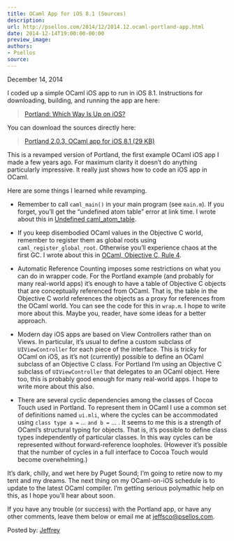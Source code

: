 ```yaml
---
title: OCaml App for iOS 8.1 (Sources)
description:
url: http://psellos.com/2014/12/2014.12.ocaml-portland-app.html
date: 2014-12-14T19:00:00-00:00
preview_image:
authors:
- Psellos
source:
---
```


<div class="date">December 14, 2014</div>

<p>I coded up a simple OCaml iOS app to run in iOS 8.1. Instructions for
downloading, building, and running the app are here:</p>

<blockquote>
  <p><a href="http://psellos.com/ocaml/example-app-portland.html">Portland: Which Way Is Up on iOS?</a></p>
</blockquote>

<p>You can download the sources directly here:</p>

<blockquote>
  <p><a href="http://psellos.com/pub/portland/portland-ios-2.0.3.tgz">Portland 2.0.3, OCaml app for iOS 8.1 (29 KB)</a></p>
</blockquote>

<p>This is a revamped version of Portland, the first example OCaml iOS app
I made a few years ago. For maximum clarity it doesn&rsquo;t do anything
particularly impressive. It really just shows how to code an iOS app in
OCaml.</p>

<p>Here are some things I learned while revamping.</p>

<ul>
<li><p>Remember to call <code>caml_main()</code> in your main program (see <code>main.m</code>). If
you forget, you&rsquo;ll get the &ldquo;undefined atom table&rdquo; error at link time.
I wrote about this in <a href="http://psellos.com/2014/10/2014.10.atom-table-undef.html">Undefined caml_atom_table</a>.</p></li>
<li><p>If you keep disembodied OCaml values in the Objective C world,
remember to register them as global roots using
<code>caml_register_global_root</code>. Otherwise you&rsquo;ll experience chaos at the
first GC. I wrote about this in <a href="http://psellos.com/2014/12/2014.12.objc-rule-four.html">OCaml, Objective C, Rule 4</a>.</p></li>
<li><p>Automatic Reference Counting imposes some restrictions on what you can
do in wrapper code. For the Portland example (and probably for many
real-world apps) it&rsquo;s enough to have a table of Objective C objects
that are conceptually referenced from OCaml. That is, the table in the
Objective C world references the objects as a proxy for references
from the OCaml world. You can see the code for this in <code>wrap.m</code>. I
hope to write more about this. Maybe you, reader, have some ideas for
a better approach.</p></li>
<li><p>Modern day iOS apps are based on View Controllers rather than on
Views. In particular, it&rsquo;s usual to define a custom subclass of
<code>UIViewController</code> for each piece of the interface. This is tricky for
OCaml on iOS, as it&rsquo;s not (currently) possible to define an OCaml
subclass of an Objective C class. For Portland I&rsquo;m using an Objective
C subclass of <code>UIViewController</code> that delegates to an OCaml object.
Here too, this is probably good enough for many real-world apps. I
hope to write more about this also.</p></li>
<li><p>There are several cyclic dependencies among the classes of Cocoa
Touch used in Portland. To represent them in OCaml I use a common set
of definitions named <code>ui.mli</code>, where the cycles can be accommodated
using <code>class type a =</code> &hellip; <code>and b =</code> &hellip; . It seems to me this is a
strength of OCaml&rsquo;s structural typing for objects. That is, it&rsquo;s
possible to define class types independently of particular classes. In
this way cycles can be represented without forward-reference
loopholes. (However it&rsquo;s possible that the number of cycles in a full
interface to Cocoa Touch would become overwhelming.)</p></li>
</ul>

<p>It&rsquo;s dark, chilly, and wet here by Puget Sound; I&rsquo;m going to retire now
to my tent and my dreams. The next thing on my OCaml-on-iOS schedule is
to update to the latest OCaml compiler. I&rsquo;m getting serious polymathic
help on this, as I hope you&rsquo;ll hear about soon.</p>

<p>If you have any trouble (or success) with the Portland app, or have any
other comments, leave them below or email me at <a href="mailto:jeffsco@psellos.com">jeffsco@psellos.com</a>.</p>

<p>Posted by: <a href="http://psellos.com/aboutus.html#jeffreya.scofieldphd">Jeffrey</a></p>

<p></p>

